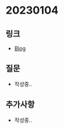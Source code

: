 # 20230104

## 링크
- [Blog](https://velog.io/@hyeon_17/%EC%9E%90%EB%B0%94%EC%8A%A4%ED%81%AC%EB%A6%BD%ED%8A%B8-kchulex3)
## 질문
- 작성중..

## 추가사항
- 작성중..
